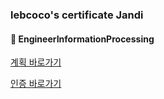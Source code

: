 ### lebcoco's certificate Jandi

#### :bookmark_tabs: EngineerInformationProcessing

[계획 바로가기]()

[인증 바로가기]()

